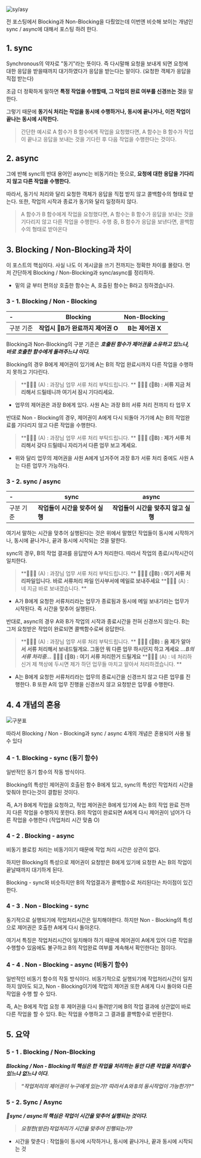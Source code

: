 ![sy/asy](https://velog.velcdn.com/images/cnffjd95/post/e9a94a3a-d807-4c50-8a4f-2c20c006fad0/image.webp)

전 포스팅에서 Blocking과 Non-Blocking을 다뤘었는데 이번엔 비슷해 보이는 개념인 sync / async에 대해서 포스팅 하려 한다.

## 1. sync

Synchronous의 약자로 "동기"라는 뜻이다.
즉 다시말해 요청을 보내게 되면 요청에 대한 응답을 받을때까지 대기하였다가 응답을 받는다는 말이다. (요청한 객체가 응답을 직접 받는다)

조금 더 정확하게 말하면 **특정 작업을 수행할때, 그 작업의 완료 여부를 신경쓰는 것**을 말한다.

그렇기 때문에 **동기식 처리는 작업을 동시에 수행하거나, 동시에 끝나거나, 이전 작업이 끝나는 동시에 시작한다.**

> 간단한 예시로 A 함수가 B 함수에게 작업을 요청했다면, A 함수는 B 함수가 작업이 끝나고 응답을 보내는 것을 기다린 후 다음 작업을 수행한다는 것이다.

## 2. async

그에 반해 sync의 반대 용어인 async는 비동기라는 뜻으로, **요청에 대한 응답을 기다리지 않고 다른 작업을 수행한다.**

따라서, 동기식 처리와 달리 요청한 객체가 응답을 직접 받지 않고 콜백함수의 형태로 받는다.
또한, 작업의 시작과 종료가 동기와 달리 일정하지 않다.

> A 함수가 B 함수에게 작업을 요청했다면, A 함수는 B 함수가 응답을 보내는 것을 기다리지 않고 다른 작업을 수행한다. 수행 중, B 함수가 응답을 보낸다면, 콜백함수의 형태로 받아온다

## 3. Blocking / Non-Blocking과 차이

이 포스트의 핵심이다. 사실 나도 이 게시글을 쓰기 전까지는 정확한 차이를 몰랐다.
먼저 간단하게 Blocking / Non-Blocking과 sync/async를 정리하자.

- 밑의 글 부터 편의상 호출한 함수는 A, 호출된 함수는 B라고 칭하겠습니다.

### 3 - 1. Blocking / Non - Blocking

| -         | Blocking                         |   Non-Blocking   |
| :-------- | -------------------------------- | :--------------: |
| 구분 기준 | **작업시 B가 완료까지 제어권 O** | **B는 제어권 X** |

Blocking과 Non-Blocking의 구분 기준은 **_호출된 함수가 제어권을 소유하고 있느냐, 바로 호출한 함수에게 돌려주느냐 이다._**

Blocking의 경우 B에게 제어권이 있기에 A는 B의 작업 완료시까지 다른 작업을 수행하지 못하고 기다린다.

> **👨🏻‍💻 (A) : 과장님 업무 서류 처리 부탁드립니다. **
> **👨🏻‍💼 (B) : 서류 지금 처리해서 드릴테니까 여기서 잠시 기다리세요.**

- 업무의 제어권은 과장 B에게 있다.
  사원 A는 과장 B의 서류 처리 전까지 타 업무 X

반대로 Non - Blocking의 경우, 제어권이 A에게 다시 되돌아 가기에 A는 B의 작업완료를 기다리지 않고 다른 작업을 수행한다.

> **👨🏻‍💻 (A) : 과장님 업무 서류 처리 부탁드립니다. **
> **👨🏻‍💼 (B) : 제가 서류 처리해서 갖다 드릴테니 자리가서 다른 업무 보고 계세요.**

- 위와 달리 업무의 제어권을 사원 A에게 넘겨주어 과장 B가 서류 처리 중에도 사원 A는 다른 업무가 가능하다.

### 3 - 2. sync / async

| -         | sync                            |                async                 |
| :-------- | ------------------------------- | :----------------------------------: |
| 구분 기준 | **작업들이 시간을 맞추어 실행** | **작업들이 시간을 맞추지 않고 실행** |

여기서 말하는 시간을 맞추어 실행된다는 것은 위에서 말했던 작업들이 동시에 시작하거나, 동시에 끝나거나, 끝과 동시에 시작되는 것을 말한다.

sync의 경우, B의 작업 결과를 응답받아 A가 처리한다. 따라서 작업의 종료/시작시간이 일치한다.

> **👨🏻‍💻 (A) : 과장님 업무 서류 처리 부탁드립니다. **
> **👨🏻‍💼 (B) : 여기 서류 처리파일입니다. 바로 서류처리 파일 인사부서에 메일로 보내주세요**
> **👨🏻‍💻 (A) : 네 지금 바로 보내겠습니다. **

- A가 B에게 요청한 서류처리라는 업무가 종료됨과 동시에 메일 보내기라는 업무가 시작된다.
  즉 시간을 맞추어 실행된다.

반대로, async의 경우 A와 B가 작업의 시작과 종료시간을 전혀 신경쓰지 않는다. B는 그저 요청받은 작업이 완료되면 콜백함수로써 응답한다.

> **👨🏻‍💻 (A) : 과장님 업무 서류 처리 부탁드립니다. **
> **👨🏻‍💼 (B) : 음 제가 알아서 서류 처리해서 보내드릴게요. 그동안 뭐 다른 업무 하시던지 하고 계세요**
> **_...B의 서류 처리중..._**
> **👨🏻‍💼 (B) : 여기 서류 처리한거 드릴게요**
> **👨🏻‍💻 (A) : 네 처리하신거 제 책상에 두시면 제가 하던 업무들 마치고 알아서 처리하겠습니다. **

- A는 B에게 요청한 서류처리라는 업무의 종료시간을 신경쓰지 않고 다른 업무를 진행한다. B 또한 A의 업무 진행을 신경쓰지 않고 요청받은 업무를 수행한다.

## 4. 4 개념의 혼용

![구분표](https://velog.velcdn.com/images/cnffjd95/post/687c4daa-17f3-4993-b2b4-abd20d8658a0/image.png)

따라서 Blocking / Non - Blocking과 sync / async 4개의 개념은 혼용되어 사용 될 수 있다

### 4 - 1. Blocking - sync (동기 함수)

일반적인 동기 함수의 작동 방식이다.

Blocking의 특성인 제어권이 호출된 함수 B에게 있고, sync의 특성인 작업처리 시간을 맞춰야 한다는것이 결합된 것이다.

즉, A가 B에게 작업을 요청하고, 작업 제어권은 B에게 있기에 A는 B의 작업 완료 전까지 다른 작업을 수행하지 못한다. B의 작업이 완료되면 A에게 다시 제어권이 넘어가 다른 작업을 수행한다 (작업처리 시간 맞춤 O)

### 4 - 2 . Blocking - async

비동기 블로킹 처리는 비동기이기 때문에 작업 처리 시간은 상관이 없다.

하지만 Blocking의 특성으로 제어권이 요청받은 B에게 있기에 요청한 A는 B의 작업이 끝날때까지 대기하게 된다.

Blocking - sync와 비슷하지만 B의 작업결과가 콜백함수로 처리된다는 차이점이 있긴한다.

### 4 - 3 . Non - Blocking - sync

동기적으로 실행되기에 작업처리시간은 일치해야한다. 하지만 Non - Blocking의 특성으로 제어권은 호출한 A에게 다시 돌아온다.

여기서 특징은 작업처리시간이 일치해야 하기 때문에 제어권이 A에게 있어 다른 작업을 수행할수 있음에도 불구하고 B의 작업완료 여부를 계속해서 확인한다는 점이다.

### 4 - 4 . Non - Blocking - async (비동기 함수)

일반적인 비동기 함수의 작동 방식이다.
비동기적으로 실행되기에 작업처리시간이 일치 하지 않아도 되고, Non - Blocking이기에 작업의 제어권 또한 A에게 다시 돌아와 다른 작업을 수행 할 수 있다.

즉, A는 B에게 작업 요청 후 제어권을 다시 돌려받기에 B의 작업 결과에 상관없이 바로 다른 작업을 할 수 있다.
B는 작업을 수행하고 그 결과를 콜백함수로 반환한다.

## 5. 요약

### 5 - 1 . Blocking / Non-Blocking

**_Blocking / Non - Blocking의 핵심은 한 작업을 처리하는 동안 다른 작업을 처리할수 있느냐 없느냐 이다._**

> **_"작업처리의 제어권이 누구에게 있는가? 따라서 A와 B의 동시작업이 가능한가?"_**

### 5 - 2. Sync / Async

**_sync / async의 핵심은 작업이 시간을 맞추어 실행되는 것이다._**

> **_요청한(받은)작업처리가 시간을 맞추어 진행되는가?_**

- 시간을 맞춘다 : 작업들이 동시에 시작하거나, 동시에 끝나거나, 끝과 동시에 시작되는 것

